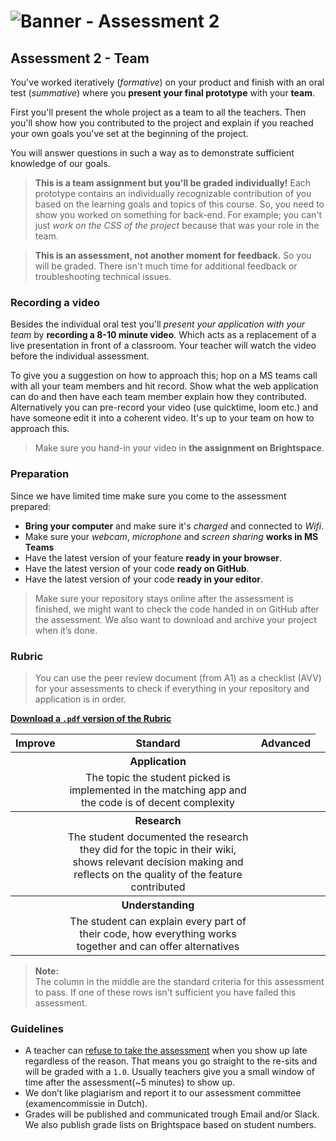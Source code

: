 # ![Banner - Assessment 2][banner]

## Assessment 2 - Team

You've worked iteratively (_formative_) on your product and finish with an oral test (_summative_) where you **present your final prototype** with your **team**. 

First you'll present the whole project as a team to all the teachers. Then you'll show how you contributed to the project and explain if you reached your own goals you've set at the beginning of the project. 

You will answer questions in such a way as to demonstrate sufficient knowledge of our goals.

> **This is a team assignment but you'll be graded individually!** Each prototype contains an individually recognizable contribution of you based on the learning goals and topics of this course. So, you need to show you worked on something for back-end. For example; you can't just _work on the CSS of the project_ because that was your role in the team.

> **This is an assessment, not another moment for feedback.** So you will be graded. There isn't much time for additional feedback or troubleshooting technical issues.

### Recording a video
Besides the individual oral test you'll _present your application with your team_ by **recording a 8-10 minute video**. Which acts as a replacement of a live presentation in front of a classroom. Your teacher will watch the video before the individual assessment.

To give you a suggestion on how to approach this; hop on a MS teams call with all your team members and hit record. Show what the web application can do and then have each team member explain how they contributed. Alternatively you can pre-record your video (use quicktime, loom etc.) and have someone edit it into a coherent video. It's up to your team on how to approach this.

> Make sure you hand-in your video in **the assignment on Brightspace**.

### Preparation

Since we have limited time make sure you come to the assessment prepared:

- **Bring your computer** and make sure it's _charged_ and connected to _Wifi_.
- Make sure your _webcam_, _microphone_ and _screen sharing_ **works in MS Teams**
- Have the latest version of your feature **ready in your browser**.
- Have the latest version of your code **ready on GitHub**.
- Have the latest version of your code **ready in your editor**.

> Make sure your repository stays online after the assessment is finished, we might want to check the code handed in on GitHub after the assessment. We also want to download and archive your project when it’s done.

### Rubric

> You can use the peer review document (from A1) as a checklist (AVV) for your assessments to check if everything in your repository and application is in order.

**[Download a `.pdf` version of the Rubric](/assets/be-a2-rubric.pdf)**

<table>
  <thead>
    <tr>
      <th style="text-align:center"><strong>Improve</strong></th>
      <th style="text-align:center"><strong>Standard</strong></th>
      <th style="text-align:center"><strong>Advanced</strong></th>
    </tr>
  </thead>
  <tbody>
    <th style="text-align:center"></th>
    <th style="text-align:center">Application</th>
    <th style="text-align:center"></th>
    <tr>
      <td align="center"></td>
      <td align="center">The topic the student picked is implemented in the matching app and the code is of decent complexity	</td>
      <td align="center"></td>
    </tr>
    <th style="text-align:center"></th>
    <th style="text-align:center">Research</th>
    <th style="text-align:center"></th>
    <th style="text-align:center"></th>
    <tr>
      <td align="center"></td>
      <td align="center">The student documented the research they did for the topic in their wiki, shows relevant decision making and reflects on the quality of the feature contributed</td>
      <td align="center"></td>
    </tr>
    <th style="text-align:center"></th>
    <th style="text-align:center">Understanding</th>
    <th style="text-align:center"></th>
    <th style="text-align:center"></th>
    <tr>
      <td align="center"></td>
      <td align="center">The student can explain every part of their code, how everything works together and can offer alternatives</td>
      <td align="center"></td>
    </tr>
  </tbody>
</table>



> **Note:**  
> The column in the middle are the standard criteria for this assessment to pass. If one of these rows isn't sufficient you have failed this assessment.

### Guidelines
* A teacher can [refuse to take the assessment][refuse] when you show up late regardless of the reason. That means you go straight to the re-sits and will be graded with a `1.0`. Usually teachers give you a small window of time after the assessment(~5 minutes) to show up.
* We don’t like plagiarism and report it to our assessment committee (examencommissie in Dutch).
* Grades will be published and communicated trough Email and/or Slack. We also publish grade lists on Brightspace based on student numbers.

[banner]: https://cmda-bt.github.io/be-course-18-19/assets/banner-a2.svg
[refuse]: https://az.hva.nl/studenten/az-lemmas/studenten/faculteiten/fdmci/tentamens-en-herkansingen-amfi/tentamens-en-herkansingen-amfi.html